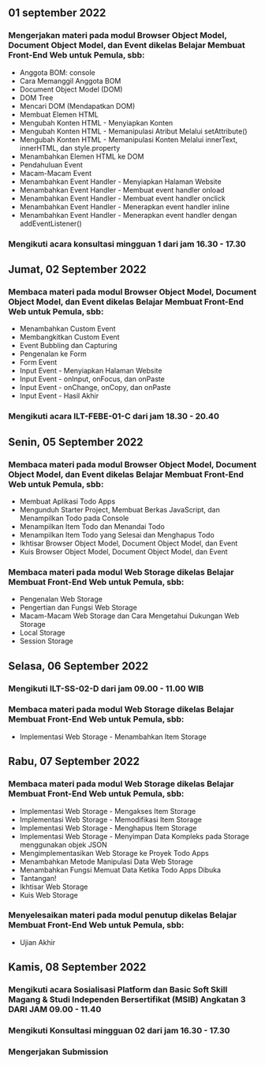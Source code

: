 ## 01 september 2022  
### Mengerjakan materi pada modul Browser Object Model, Document Object Model,  dan Event dikelas Belajar Membuat Front-End Web untuk Pemula, sbb:
- Anggota BOM: console
- Cara Memanggil Anggota BOM
- Document Object Model (DOM)
- DOM Tree
- Mencari DOM (Mendapatkan DOM)
- Membuat Elemen HTML
- Mengubah Konten HTML - Menyiapkan Konten
- Mengubah Konten HTML - Memanipulasi Atribut Melalui setAttribute()
- Mengubah Konten HTML - Memanipulasi Konten Melalui innerText, innerHTML, dan style.property
- Menambahkan Elemen HTML ke DOM
- Pendahuluan Event
- Macam-Macam Event
- Menambahkan Event Handler - Menyiapkan Halaman Website
- Menambahkan Event Handler - Membuat event handler onload
- Menambahkan Event Handler - Membuat event handler onclick
- Menambahkan Event Handler - Menerapkan event handler inline
- Menambahkan Event Handler - Menerapkan event handler dengan addEventListener()
### Mengikuti acara konsultasi mingguan 1 dari jam 16.30 - 17.30

## Jumat, 02 September 2022  
### Membaca materi pada modul Browser Object Model, Document Object Model,  dan Event dikelas Belajar Membuat Front-End Web untuk Pemula, sbb:
- Menambahkan Custom Event
- Membangkitkan Custom Event
- Event Bubbling dan Capturing
- Pengenalan ke Form
- Form Event
- Input Event - Menyiapkan Halaman Website
- Input Event - onInput, onFocus, dan onPaste
- Input Event - onChange, onCopy, dan onPaste
- Input Event - Hasil Akhir
### Mengikuti acara ILT-FEBE-01-C dari jam 18.30 - 20.40

## Senin, 05 September 2022  
### Membaca materi pada modul Browser Object Model, Document Object Model,  dan Event dikelas Belajar Membuat Front-End Web untuk Pemula, sbb:
- Membuat Aplikasi Todo Apps
- Mengunduh Starter Project, Membuat Berkas JavaScript, dan Menampilkan Todo pada Console
- Menampilkan Item Todo dan Menandai Todo
- Menampilkan Item Todo yang Selesai dan Menghapus Todo
- Ikhtisar Browser Object Model, Document Object Model, dan Event
- Kuis Browser Object Model, Document Object Model, dan Event
### Membaca materi pada modul Web Storage dikelas Belajar Membuat Front-End Web untuk Pemula, sbb:
- Pengenalan Web Storage
- Pengertian dan Fungsi Web Storage
- Macam-Macam Web Storage dan Cara Mengetahui Dukungan Web Storage
- Local Storage
- Session Storage

## Selasa, 06 September 2022  
### Mengikuti ILT-SS-02-D dari jam 09.00 - 11.00 WIB
### Membaca materi pada modul Web Storage dikelas Belajar Membuat Front-End Web untuk Pemula, sbb:
- Implementasi Web Storage - Menambahkan Item Storage

## Rabu, 07 September 2022  
### Membaca materi pada modul Web Storage dikelas Belajar Membuat Front-End Web untuk Pemula, sbb:
- Implementasi Web Storage - Mengakses Item Storage
- Implementasi Web Storage - Memodifikasi Item Storage
- Implementasi Web Storage - Menghapus Item Storage
- Implementasi Web Storage - Menyimpan Data Kompleks pada Storage menggunakan objek JSON
- Mengimplementasikan Web Storage ke Proyek Todo Apps
- Menambahkan Metode Manipulasi Data Web Storage
- Menambahkan Fungsi Memuat Data Ketika Todo Apps Dibuka
- Tantangan!
- Ikhtisar Web Storage
- Kuis Web Storage
### Menyelesaikan materi pada modul penutup dikelas Belajar Membuat Front-End Web untuk Pemula, sbb:
- Ujian Akhir

## Kamis, 08 September 2022  
### Mengikuti acara Sosialisasi Platform dan Basic Soft Skill Magang & Studi Independen Bersertifikat (MSIB) Angkatan 3 DARI JAM 09.00 - 11.40
### Mengikuti Konsultasi mingguan 02 dari jam 16.30 - 17.30
### Mengerjakan Submission 
